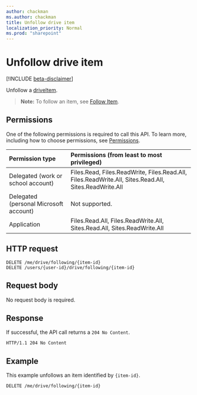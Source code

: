 ```yaml
---
author: chackman
ms.author: chackman
title: Unfollow drive item
localization_priority: Normal
ms.prod: "sharepoint"
---
```

# Unfollow drive item

[!INCLUDE [beta-disclaimer](../../includes/beta-disclaimer.md)]

Unfollow a [driveItem](../resources/driveitem.md).

>**Note:** To follow an item, see [Follow Item](driveitem-follow.md).

## Permissions

One of the following permissions is required to call this API. To learn more, including how to choose permissions, see [Permissions](/graph/permissions-reference).

|Permission type      | Permissions (from least to most privileged)              |
|:--------------------|:---------------------------------------------------------|
|Delegated (work or school account) | Files.Read, Files.ReadWrite, Files.Read.All, Files.ReadWrite.All, Sites.Read.All, Sites.ReadWrite.All    |
|Delegated (personal Microsoft account) | Not supported.    |
|Application | Files.Read.All, Files.ReadWrite.All, Sites.Read.All, Sites.ReadWrite.All |

## HTTP request

<!-- { "blockType": "ignored" } -->

```http
DELETE /me/drive/following/{item-id} 
DELETE /users/{user-id}/drive/following/{item-id}
```

## Request body

No request body is required.

## Response

If successful, the API call returns a `204 No Content`.

<!-- { "blockType": "response" } -->

```http
HTTP/1.1 204 No Content
```

## Example

This example unfollows an item identified by `{item-id}`.

<!-- { "blockType": "request", "name": "unfollow-item", "scopes": "files.read" } -->

```http
DELETE /me/drive/following/{item-id}
```


<!--
{
  "type": "#page.annotation",
  "description": "Unfollow an item that the user is following.",
  "keywords": "unfollow item",
  "section": "documentation",
  "tocPath": "Items/Unfollow",
  "suppressions": [
    "Error: /api-reference/beta/api/driveitem-unfollow.md:\r\n      Exception processing links.\r\n    System.ArgumentException: Link Definition was null. Link text: !INCLUDE [beta-disclaimer](../../includes/beta-disclaimer.md)\r\n      at ApiDoctor.Validation.DocFile.get_LinkDestinations()\r\n      at ApiDoctor.Validation.DocSet.ValidateLinks(Boolean includeWarnings, String[] relativePathForFiles, IssueLogger issues, Boolean requireFilenameCaseMatch, Boolean printOrphanedFiles)"
  ]
}
-->
